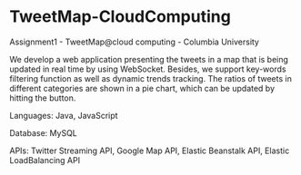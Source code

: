 # TweetMap-CloudComputing

Assignment1 - TweetMap@cloud computing - Columbia University

We develop a web application presenting the tweets in a map that is being updated in real time by using WebSocket. Besides, we support key-words filtering function as well as dynamic trends tracking. The ratios of tweets in different categories are shown in a pie chart, which can be updated by hitting the button. 

Languages: Java, JavaScript 

Database: MySQL 

APIs: Twitter Streaming API, Google Map API, Elastic Beanstalk API, Elastic LoadBalancing API


